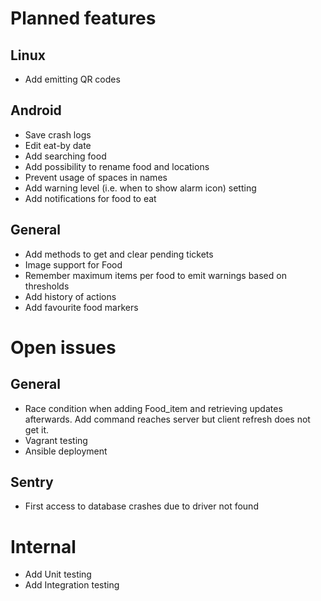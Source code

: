 # Planned features

## Linux
* Add emitting QR codes 

## Android
* Save crash logs
* Edit eat-by date
* Add searching food
* Add possibility to rename food and locations
* Prevent usage of spaces in names
* Add warning level (i.e. when to show alarm icon) setting
* Add notifications for food to eat

## General
* Add methods to get and clear pending tickets
* Image support for Food
* Remember maximum items per food to emit warnings based on thresholds
* Add history of actions
* Add favourite food markers

# Open issues 

## General
* Race condition when adding Food_item and retrieving updates afterwards. 
  Add command reaches server but client refresh does not get it. 
* Vagrant testing
* Ansible deployment

## Sentry
* First access to database crashes due to driver not found

# Internal
* Add Unit testing
* Add Integration testing
